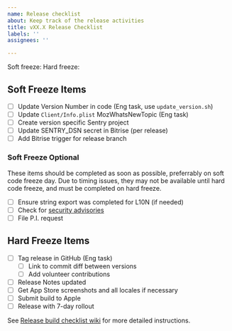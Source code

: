```yaml
---
name: Release checklist
about: Keep track of the release activities
title: vXX.X Release Checklist
labels: ''
assignees: ''

---
```

Soft freeze:
Hard freeze:

## Soft Freeze Items
- [ ] Update Version Number in code (Eng task, use `update_version.sh`)
- [ ] Update `Client/Info.plist` MozWhatsNewTopic (Eng task)
- [ ] Create version specific Sentry project
- [ ] Update SENTRY_DSN secret in Bitrise (per release)
- [ ] Add Bitrise trigger for release branch

### Soft Freeze Optional
These items should be completed as soon as possible, preferrably on soft code
freeze day. Due to timing issues, they may not be available until hard code
freeze, and must be completed on hard freeze.

- [ ] Ensure string export was completed for L10N (if needed)
- [ ] Check for [security advisories](https://github.com/mozilla-mobile/firefox-ios/wiki/Release-Build-Checklist/#security-advisories)
- [ ] File P.I. request

## Hard Freeze Items

- [ ] Tag release in GitHub (Eng task)
    - [ ] Link to commit diff between versions
    - [ ] Add volunteer contributions
- [ ] Release Notes updated
- [ ] Get App Store screenshots and all locales if necessary
- [ ] Submit build to Apple
- [ ] Release with 7-day rollout

See [Release build checklist wiki](https://github.com/mozilla-mobile/firefox-ios/wiki/Release-Build-Checklist-Details) for more detailed instructions.
